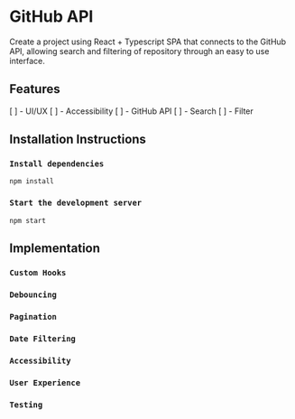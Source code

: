 # GitHub API

Create a project using React + Typescript SPA that connects to the GitHub API, allowing search and filtering of repository through an easy to use interface.

## Features

[ ] - UI/UX
[ ] - Accessibility
[ ] - GitHub API
[ ] - Search
[ ] - Filter

## Installation Instructions

### `Install dependencies`

```
npm install
```

### `Start the development server`

```
npm start
```

## Implementation

### `Custom Hooks`

### `Debouncing`

### `Pagination`

### `Date Filtering`

### `Accessibility`

### `User Experience`

### `Testing`
